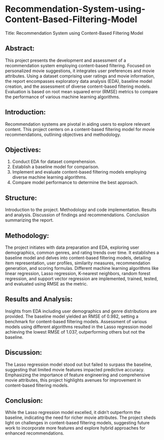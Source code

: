 # Recommendation-System-using-Content-Based-Filtering-Model
Title: Recommendation System using Content-Based Filtering Model

## Abstract:
This project presents the development and assessment of a recommendation system employing content-based filtering. Focused on personalized movie suggestions, it integrates user preferences and movie attributes. Using a dataset comprising user ratings and movie information, the report encompasses exploratory data analysis (EDA), baseline model creation, and the assessment of diverse content-based filtering models. Evaluation is based on root mean squared error (RMSE) metrics to compare the performance of various machine learning algorithms.

## Introduction:
Recommendation systems are pivotal in aiding users to explore relevant content. This project centers on a content-based filtering model for movie recommendations, outlining objectives and methodology.

## Objectives:
1. Conduct EDA for dataset comprehension.
2. Establish a baseline model for comparison.
3. Implement and evaluate content-based filtering models employing diverse machine learning algorithms.
4. Compare model performance to determine the best approach.

## Structure:
  Introduction to the project.
  Methodology and code implementation.
  Results and analysis.
  Discussion of findings and recommendations.
  Conclusion summarizing the report.

  
## Methodology:
The project initiates with data preparation and EDA, exploring user demographics, common genres, and rating trends over time. It establishes a baseline model and delves into content-based filtering models, detailing item representation, user profiles, similarity measures, recommendation generation, and scoring formulas. Different machine learning algorithms like linear regression, Lasso regression, K-nearest neighbors, random forest regression, and support vector regression are implemented, trained, tested, and evaluated using RMSE as the metric.

## Results and Analysis:
Insights from EDA including user demographics and genre distributions are provided. The baseline model yielded an RMSE of 0.982, setting a benchmark for content-based filtering models. Assessment of various models using different algorithms resulted in the Lasso regression model achieving the lowest RMSE of 1.037, outperforming others but not the baseline.

## Discussion:
The Lasso regression model stood out but failed to surpass the baseline, suggesting that limited movie features impacted predictive accuracy. Emphasizing the importance of feature engineering and comprehensive movie attributes, this project highlights avenues for improvement in content-based filtering models.

## Conclusion:
While the Lasso regression model excelled, it didn’t outperform the baseline, indicating the need for richer movie attributes. The project sheds light on challenges in content-based filtering models, suggesting future work to incorporate more features and explore hybrid approaches for enhanced recommendations.
